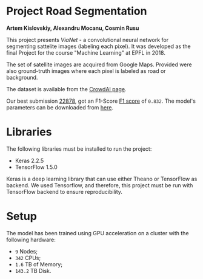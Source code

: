 # Project Road Segmentation

**Artem Kislovskiy, Alexandru Mocanu, Cosmin Rusu**

This project presents *ViaNet* - a convolutional neural network for segmenting sattelite images (labeling each pixel). It was developed as the final Project for the course "Machine Learning" at EPFL in 2018.

The set of satellite images are acquired from Google Maps. Provided were also ground-truth images where each pixel is labeled as road or background.

The dataset is available from the [CrowdAI page](https://www.crowdai.org/challenges/epfl-ml-road-segmentation).

Our best submission [22878](https://www.crowdai.org/challenges/47/submissions/2287), got an F1-Score [F1 score](https://en.wikipedia.org/wiki/F1_score) of `0.832`.
The model's parameters can be downloaded from [here](https://drive.google.com/file/d/1TV85S74RPpRP8OwOVjyvU5XhP-LNi0RP/view?usp=sharing).


# Libraries

The following libraries must be installed to run the project:

* Keras 2.2.5
* TensorFlow 1.5.0

Keras is a deep learning library that can use either Theano or TensorFlow as backend. We used Tensorflow, and therefore, this project must be run with TensorFlow backend to ensure reproducibility.

# Setup

The model has been trained using GPU acceleration on a cluster with the following hardware:

* `9` Nodes;
* `342` CPUs;
* `1.6` TB of Memory;
* `143.2` TB Disk.


